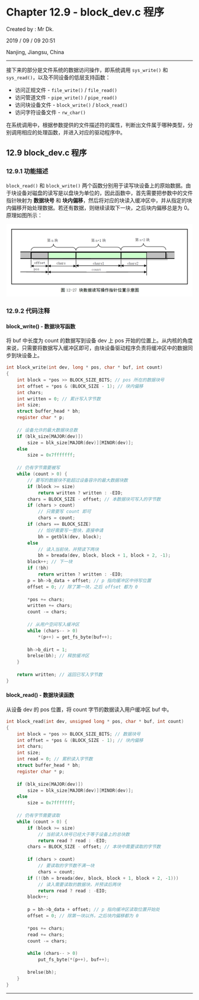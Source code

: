 # Chapter 12.9 - block_dev.c 程序

Created by : Mr Dk.

2019 / 09 / 09 20:51

Nanjing, Jiangsu, China

---

接下来的部分是文件系统的数据访问操作，即系统调用 `sys_write()` 和 `sys_read()`，以及不同设备的低层支持函数：

* 访问正规文件 - `file_write()` / `file_read()`
* 访问管道文件 - `pipe_write()` / `pipe_read()`
* 访问块设备文件 - `block_write()` / `block_read()`
* 访问字符设备文件 - `rw_char()`

在系统调用中，根据参数提供的文件描述符的属性，判断出文件属于哪种类型，分别调用相应的处理函数，并进入对应的驱动程序中。

## 12.9 block_dev.c 程序

### 12.9.1 功能描述

`block_read()` 和 `block_write()` 两个函数分别用于读写块设备上的原始数据。由于块设备对磁盘的读写是以盘块为单位的，因此函数中，首先需要把参数中的文件指针映射为 **数据块号** 和 **块内偏移**，然后将对应的块读入缓冲区中，并从指定的块内偏移开始处理数据。若还有数据，则继续读取下一块，之后块内偏移总是为 0。原理如图所示：

![12-27](../img/12-27.png)

### 12.9.2 代码注释

#### block_write() - 数据块写函数

将 buf 中长度为 count 的数据写到设备 dev 上 pos 开始的位置上。从内核的角度来说，只需要将数据写入缓冲区即可，由块设备驱动程序负责将缓冲区中的数据同步到块设备上。

```c
int block_write(int dev, long * pos, char * buf, int count)
{
    int block = *pos >> BLOCK_SIZE_BITS; // pos 所在的数据块号
    int offset = *pos & (BLOCK_SIZE - 1); // 块内偏移
    int chars;
    int written = 0; // 累计写入字节数
    int size;
    struct buffer_head * bh;
    register char * p;
    
    // 设备允许的最大数据块总数
    if (blk_size[MAJOR(dev)])
        size = blk_size[MAJOR(dev)][MINOR(dev)];
    else
        size = 0x7fffffff;
    
    // 仍有字节需要被写
    while (count > 0) {
        // 要写的数据块不能超过设备容许的最大数据块数
        if (block >= size)
            return written ? written : -EIO;
        chars = BLOCK_SIZE - offset; // 本数据块可写入的字节数
        if (chars > count)
            // 只需要写 count 即可
            chars = count;
        if (chars == BLOCK_SIZE)
            // 恰好需要写一整块，直接申请
            bh = getblk(dev, block);
        else
            // 读入当前块，并预读下两块
            bh = breada(dev, block, block + 1, block + 2, -1);
        block++; // 下一块
        if (!bh)
            return written ? written : -EIO;
        p = bh->b_data + offset; // p 指向缓冲区中待写位置
        offset = 0; // 除了第一块，之后 offset 都为 0
        
        *pos += chars;
        written += chars;
        count -= chars;
        
        // 从用户空间写入缓冲区
        while (chars-- > 0)
            *(p++) = get_fs_byte(buf++);
        
        bh->b_dirt = 1;
        brelse(bh); // 释放缓冲区
    }
    
    return written; // 返回已写入字节数
}
```

#### block_read() - 数据块读函数

从设备 dev 的 pos 位置，将 count 字节的数据读入用户缓冲区 buf 中。

```c
int block_read(int dev, unsigned long * pos, char * buf, int count)
{
    int block = *pos >> BLOCK_SIZE_BITS; // 数据块号
    int offset = *pos & (BLOCK_SIZE - 1); // 块内偏移
    int chars;
    int size;
    int read = 0; // 累积读入字节数
    struct buffer_head * bh;
    register char * p;
    
    if (blk_size[MAJOR(dev)])
        size = blk_size[MAJOR(dev)][MINOR(dev)];
    else
        size = 0x7fffffff;
    
    // 仍有字节需要读取
    while (count > 0) {
        if (block >= size)
            // 当前读入块号已经大于等于设备上的总块数
            return read ? read : -EIO;
        chars = BLOCK_SIZE - offset; // 本块中需要读取的字节数
        
        if (chars > count)
            // 要读取的字节数不满一块
            chars = count;
        if (!(bh = breada(dev, block, block + 1, block + 2, -1)))
            // 读入需要读取的数据块，并预读后两块
            return read ? read : -EIO;
        block++;
        
        p = bh->b_data + offset; // p 指向缓冲区读取位置开始处
        offset = 0; // 除第一块以外，之后块内偏移都为 0
        
        *pos += chars;
        read += chars;
        count -= chars;
        
        while (chars-- > 0)
            put_fs_byte(*(p++), buf++);
        
        brelse(bh);
    }
}
```

---

